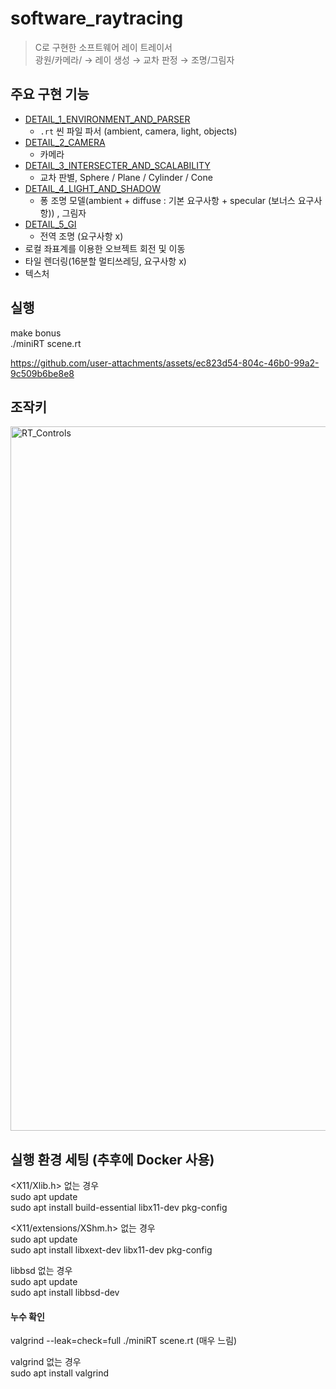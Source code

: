 
# software_raytracing
> C로 구현한 소프트웨어 레이 트레이서  
> 광원/카메라/ → 레이 생성 → 교차 판정 → 조명/그림자  

  
## 주요 구현 기능  
- [DETAIL_1_ENVIRONMENT_AND_PARSER](docs/DETAIL_1_ENVIRONMENT_AND_PARSER.md)  
    - `.rt` 씬 파일 파서 (ambient, camera, light, objects)  
- [DETAIL_2_CAMERA](docs/DETAIL_2_CAMERA.md)  
    - 카메라     
- [DETAIL_3_INTERSECTER_AND_SCALABILITY](docs/DETAIL_3_INTERSECTER_AND_SCALABILITY.md)  
    - 교차 판별, Sphere / Plane / Cylinder / Cone
- [DETAIL_4_LIGHT_AND_SHADOW](docs/DETAIL_4_LIGHT_AND_SHADOW.md)   
    - 퐁 조명 모델(ambient + diffuse : 기본 요구사항 + specular (보너스 요구사항)) , 그림자  
- [DETAIL_5_GI](docs/DETAIL_5_GI.md)  
    - 전역 조명 (요구사항 x)  
- 로컬 좌표계를 이용한 오브젝트 회전 및 이동  
- 타일 렌더링(16분할 멀티쓰레딩, 요구사항 x)  
- 텍스처 



## 실행  
  make bonus  
  ./miniRT scene.rt  



https://github.com/user-attachments/assets/ec823d54-804c-46b0-99a2-9c509b6be8e8




## 조작키
  <img width="3373" height="1127" alt="RT_Controls" src="https://github.com/user-attachments/assets/4aeab5d4-0435-497e-bb05-cb7d25032e91" />


## 실행 환경 세팅 (추후에 Docker 사용)  
<X11/Xlib.h> 없는 경우   
sudo apt update  
sudo apt install build-essential libx11-dev pkg-config  

<X11/extensions/XShm.h> 없는 경우  
sudo apt update  
sudo apt install libxext-dev libx11-dev pkg-config  

libbsd 없는 경우  
sudo apt update  
sudo apt install libbsd-dev  

#### 누수 확인  
valgrind --leak=check=full ./miniRT scene.rt (매우 느림)  

valgrind 없는 경우  
sudo apt install valgrind  



  
  
